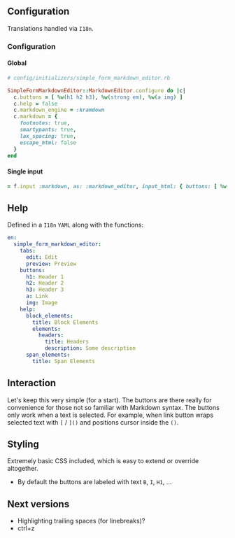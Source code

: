 ## Configuration

Translations handled via `I18n`.

### Configuration

#### Global

```ruby
# config/initializers/simple_form_markdown_editor.rb

SimpleFormMarkdownEditor::MarkdownEditor.configure do |c|
  c.buttons = [ %w(h1 h2 h3), %w(strong em), %w(a img) ]
  c.help = false
  c.markdown_engine = :kramdown
  c.markdown = {
    footnotes: true,
    smartypants: true,
    lax_spacing: true,
    escape_html: false
  }
end
```

#### Single input

```ruby
= f.input :markdown, as: :markdown_editor, input_html: { buttons: [ %w(h1 h2), %w(a img) ], help: true, markdown_engine: :kramdown }
```

## Help

Defined in a `I18n` `YAML` along with the functions:

```YAML
en:
  simple_form_markdown_editor:
    tabs:
      edit: Edit
      preview: Preview
    buttons:
      h1: Header 1
      h2: Header 2
      h3: Header 3
      a: Link
      img: Image
    help:
      block_elements:
        title: Block Elements
        elements:
          headers:
            title: Headers
            description: Some description
      span_elements:
        title: Span Elements
```

## Interaction

Let's keep this very simple (for a start). The buttons are there really for convenience for those not so familiar with Markdown syntax. The buttons only work when a text is selected.
For example, when link button wraps selected text with `[` / `]()` and positions cursor inside the `()`.

## Styling

Extremely basic CSS included, which is easy to extend or override altogether.

* By default the buttons are labeled with text `B`, `I`, `H1`, …

## Next versions

* Highlighting trailing spaces (for linebreaks)?
* ctrl+z
